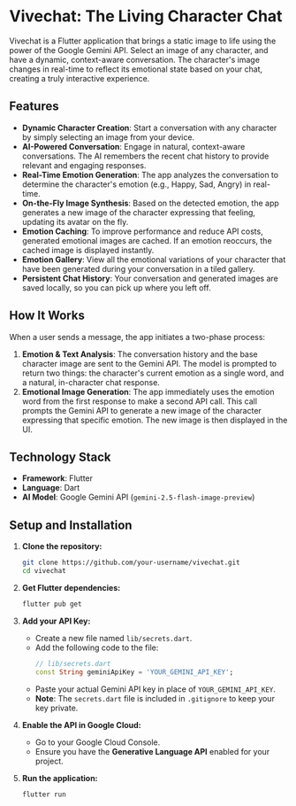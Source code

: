 # Vivechat: The Living Character Chat

Vivechat is a Flutter application that brings a static image to life using the power of the Google Gemini API. Select an image of any character, and have a dynamic, context-aware conversation. The character's image changes in real-time to reflect its emotional state based on your chat, creating a truly interactive experience.

## Features

-   **Dynamic Character Creation**: Start a conversation with any character by simply selecting an image from your device.
-   **AI-Powered Conversation**: Engage in natural, context-aware conversations. The AI remembers the recent chat history to provide relevant and engaging responses.
-   **Real-Time Emotion Generation**: The app analyzes the conversation to determine the character's emotion (e.g., Happy, Sad, Angry) in real-time.
-   **On-the-Fly Image Synthesis**: Based on the detected emotion, the app generates a new image of the character expressing that feeling, updating its avatar on the fly.
-   **Emotion Caching**: To improve performance and reduce API costs, generated emotional images are cached. If an emotion reoccurs, the cached image is displayed instantly.
-   **Emotion Gallery**: View all the emotional variations of your character that have been generated during your conversation in a tiled gallery.
-   **Persistent Chat History**: Your conversation and generated images are saved locally, so you can pick up where you left off.

## How It Works

When a user sends a message, the app initiates a two-phase process:

1.  **Emotion & Text Analysis**: The conversation history and the base character image are sent to the Gemini API. The model is prompted to return two things: the character's current emotion as a single word, and a natural, in-character chat response.
2.  **Emotional Image Generation**: The app immediately uses the emotion word from the first response to make a second API call. This call prompts the Gemini API to generate a new image of the character expressing that specific emotion. The new image is then displayed in the UI.

## Technology Stack

-   **Framework**: Flutter
-   **Language**: Dart
-   **AI Model**: Google Gemini API (`gemini-2.5-flash-image-preview`)

## Setup and Installation

1.  **Clone the repository:**
    ```bash
    git clone https://github.com/your-username/vivechat.git
    cd vivechat
    ```

2.  **Get Flutter dependencies:**
    ```bash
    flutter pub get
    ```

3.  **Add your API Key:**
    -   Create a new file named `lib/secrets.dart`.
    -   Add the following code to the file:
        ```dart
        // lib/secrets.dart
        const String geminiApiKey = 'YOUR_GEMINI_API_KEY';
        ```
    -   Paste your actual Gemini API key in place of `YOUR_GEMINI_API_KEY`.
    -   **Note**: The `secrets.dart` file is included in `.gitignore` to keep your key private.

4.  **Enable the API in Google Cloud:**
    -   Go to your Google Cloud Console.
    -   Ensure you have the **Generative Language API** enabled for your project.

5.  **Run the application:**
    ```bash
    flutter run
    ```
